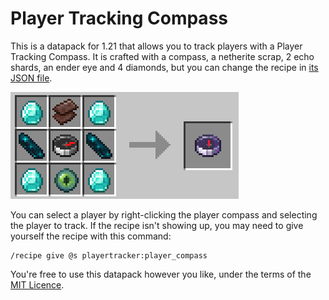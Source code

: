 # Player Tracking Compass

This is a datapack for 1.21 that allows you to track players with a Player Tracking Compass. It is crafted with a compass, a netherite scrap, 2 echo shards, an ender eye and 4 diamonds, but you can change the recipe in [its JSON file](./data/playertracker/recipe/player_compass.json).

![Crafting recipe](./.share/recipe.png)

You can select a player by right-clicking the player compass and selecting the player to track. If the recipe isn't showing up, you may need to give yourself the recipe with this command:

```mcfunction
/recipe give @s playertracker:player_compass
```

You're free to use this datapack however you like, under the terms of the [MIT Licence](./LICENSE).
